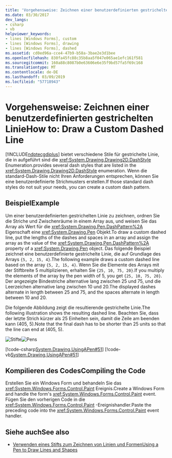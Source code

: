 ```yaml
---
title: 'Vorgehensweise: Zeichnen einer benutzerdefinierten gestrichelten Linie'
ms.date: 03/30/2017
dev_langs:
- csharp
- vb
helpviewer_keywords:
- lines [Windows Forms], custom
- lines [Windows Forms], drawing
- lines [Windows Forms], dashed
ms.assetid: cd0ed96a-cce4-47b9-b58a-3bae2e3d1bee
ms.openlocfilehash: 830fa45fc88c35b8aa5f047e065ae1efc161f581
ms.sourcegitcommit: 160a88c8087b0e63606e6e35f9bd57fa5f69c168
ms.translationtype: MT
ms.contentlocale: de-DE
ms.lasthandoff: 03/09/2019
ms.locfileid: "57718943"
---
```

# <a name="how-to-draw-a-custom-dashed-line"></a><span data-ttu-id="0f04c-102">Vorgehensweise: Zeichnen einer benutzerdefinierten gestrichelten Linie</span><span class="sxs-lookup"><span data-stu-id="0f04c-102">How to: Draw a Custom Dashed Line</span></span>
[!INCLUDE[ndptecgdiplus](../../../../includes/ndptecgdiplus-md.md)] <span data-ttu-id="0f04c-103">bietet verschiedene Stile für gestrichelte Linie, die in aufgeführt sind die <xref:System.Drawing.Drawing2D.DashStyle> Enumeration.</span><span class="sxs-lookup"><span data-stu-id="0f04c-103">provides several dash styles that are listed in the <xref:System.Drawing.Drawing2D.DashStyle> enumeration.</span></span> <span data-ttu-id="0f04c-104">Wenn die standard-Dash-Stile nicht Ihren Anforderungen entsprechen, können Sie eine benutzerdefinierte Strichmusters erstellen.</span><span class="sxs-lookup"><span data-stu-id="0f04c-104">If those standard dash styles do not suit your needs, you can create a custom dash pattern.</span></span>  
  
## <a name="example"></a><span data-ttu-id="0f04c-105">Beispiel</span><span class="sxs-lookup"><span data-stu-id="0f04c-105">Example</span></span>  
 <span data-ttu-id="0f04c-106">Um einer benutzerdefinierten gestrichelten Linie zu zeichnen, ordnen Sie die Striche und Zwischenräume in einem Array aus, und weisen Sie das Array als Wert für die <xref:System.Drawing.Pen.DashPattern%2A> Eigenschaft eine <xref:System.Drawing.Pen> Objekt.</span><span class="sxs-lookup"><span data-stu-id="0f04c-106">To draw a custom dashed line, put the lengths of the dashes and spaces in an array and assign the array as the value of the <xref:System.Drawing.Pen.DashPattern%2A> property of a <xref:System.Drawing.Pen> object.</span></span> <span data-ttu-id="0f04c-107">Das folgende Beispiel zeichnet eine benutzerdefinierte gestrichelte Linie, die auf Grundlage des Arrays `{5, 2, 15, 4}`.</span><span class="sxs-lookup"><span data-stu-id="0f04c-107">The following example draws a custom dashed line based on the array `{5, 2, 15, 4}`.</span></span> <span data-ttu-id="0f04c-108">Wenn Sie die Elemente des Arrays mit der Stiftbreite 5 multiplizieren, erhalten Sie `{25, 10, 75, 20}`.</span><span class="sxs-lookup"><span data-stu-id="0f04c-108">If you multiply the elements of the array by the pen width of 5, you get `{25, 10, 75, 20}`.</span></span> <span data-ttu-id="0f04c-109">Der angezeigte Bindestriche alternative lang zwischen 25 und 75, und die Leerzeichen alternative lang zwischen 10 und 20.</span><span class="sxs-lookup"><span data-stu-id="0f04c-109">The displayed dashes alternate in length between 25 and 75, and the spaces alternate in length between 10 and 20.</span></span>  
  
 <span data-ttu-id="0f04c-110">Die folgende Abbildung zeigt die resultierende gestrichelte Linie.</span><span class="sxs-lookup"><span data-stu-id="0f04c-110">The following illustration shows the resulting dashed line.</span></span> <span data-ttu-id="0f04c-111">Beachten Sie, dass der letzte Strich kürzer als 25 Einheiten sein, damit die Zeile am beenden kann (405, 5).</span><span class="sxs-lookup"><span data-stu-id="0f04c-111">Note that the final dash has to be shorter than 25 units so that the line can end at (405, 5).</span></span>  
  
 <span data-ttu-id="0f04c-112">![Stifte](./media/pens6.gif "pens6")</span><span class="sxs-lookup"><span data-stu-id="0f04c-112">![Pens](./media/pens6.gif "pens6")</span></span>  
  
 [!code-csharp[System.Drawing.UsingAPen#51](~/samples/snippets/csharp/VS_Snippets_Winforms/System.Drawing.UsingAPen/CS/Class1.cs#51)]
 [!code-vb[System.Drawing.UsingAPen#51](~/samples/snippets/visualbasic/VS_Snippets_Winforms/System.Drawing.UsingAPen/VB/Class1.vb#51)]  
  
## <a name="compiling-the-code"></a><span data-ttu-id="0f04c-113">Kompilieren des Codes</span><span class="sxs-lookup"><span data-stu-id="0f04c-113">Compiling the Code</span></span>  
 <span data-ttu-id="0f04c-114">Erstellen Sie ein Windows Form und behandeln Sie das <xref:System.Windows.Forms.Control.Paint> Ereignis.</span><span class="sxs-lookup"><span data-stu-id="0f04c-114">Create a Windows Form and handle the form's <xref:System.Windows.Forms.Control.Paint> event.</span></span> <span data-ttu-id="0f04c-115">Fügen Sie den vorherigen Code in die <xref:System.Windows.Forms.Control.Paint> -Ereignishandler.</span><span class="sxs-lookup"><span data-stu-id="0f04c-115">Paste the preceding code into the <xref:System.Windows.Forms.Control.Paint> event handler.</span></span>  
  
## <a name="see-also"></a><span data-ttu-id="0f04c-116">Siehe auch</span><span class="sxs-lookup"><span data-stu-id="0f04c-116">See also</span></span>
- [<span data-ttu-id="0f04c-117">Verwenden eines Stifts zum Zeichnen von Linien und Formen</span><span class="sxs-lookup"><span data-stu-id="0f04c-117">Using a Pen to Draw Lines and Shapes</span></span>](using-a-pen-to-draw-lines-and-shapes.md)
